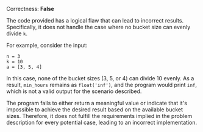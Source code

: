 Correctness: **False**

The code provided has a logical flaw that can lead to incorrect results. Specifically, it does not handle the case where no bucket size can evenly divide `k`. 

For example, consider the input:
```
n = 3
k = 10
a = [3, 5, 4]
```
In this case, none of the bucket sizes (3, 5, or 4) can divide 10 evenly. As a result, `min_hours` remains as `float('inf')`, and the program would print `inf`, which is not a valid output for the scenario described.

The program fails to either return a meaningful value or indicate that it's impossible to achieve the desired result based on the available bucket sizes. Therefore, it does not fulfill the requirements implied in the problem description for every potential case, leading to an incorrect implementation.